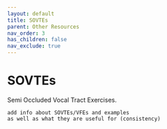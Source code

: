 ```yaml
---
layout: default
title: SOVTEs
parent: Other Resources
nav_order: 3
has_children: false
nav_exclude: true
---
```

# SOVTEs
Semi Occluded Vocal Tract Exercises.
```
add info about SOVTEs/VFEs and examples
as well as what they are useful for (consistency)
```
